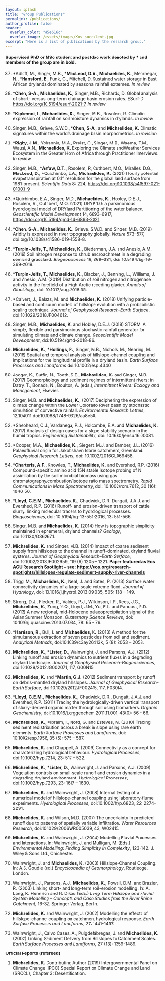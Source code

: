 ```yaml
---
layout: splash
title: "Group Publications"
permalink: /publications/
author_profile: false
header:
  overlay_color: "#5e616c"
  overlay_image: /assets/images/Kos_succulent.jpg
excerpt: "Here is a list of publications by the research group."
---
```


#### Supervised PhD or MSc student and postdoc work denoted by * and members of the group are in bold. 


37.	*Adloff, M., Singer, M.B., ***MacLeod, D.A.**, **Michaelides, K.**, Mehrnegar, N., ***Hansford, E.**, Funk, C., Mitchell, D.  Sustained water storage in East African drylands dominated by seasonal rainfall extremes. _In review_

36.	***Chen, S-A.**, **Michaelides, K.**, Singer, M.B., Richards, D. Global analysis of short- versus long-term drainage basin erosion rates. ESurf-D https://doi.org/10.5194/esurf-2021-7 _In review_

35.	***Kipkemoi, I.**, **Michaelides, K.**, Singer, M.B., Rosolem, R. Climatic expression of rainfall on soil moisture dynamics in drylands. _In review_

34.	Singer, M.B., Grieve, S.W.D., ***Chen, S-A.**, and **Michaelides, K.** Climatic signatures within the world’s drainage basin morphometrics. _In revision_

33. ***Rigby, J.M.**, Yohannis, M.A., Preist, C., Singer, M.B., Waema, T.M., Wausi, A.N., **Michaelides, K.** Exploring the Climate andWeather Services Ecosystem in the Greater Horn of Africa through Practitioner Interviews. _In review_

32. Singer, M.B., ***Asfaw, D.T.**, Rosolem, R, Cuthbert, M.O., Miralles, D.G., **MacLeod, D.**, *Quichimbo, E.A., **Michaelides, K.** (2021) Hourly potential evapotranspiration at 0.1° resolution for the global land surface from 1981-present. _Scientific Data_ 8: 224, https://doi.org/10.1038/s41597-021-01003-9  

31. *Quichimbo, E.A., Singer, M.D., **Michaelides, K.**, Hobley, D.E.J., Rosolem, R., Cuthbert, M.O. (2021) DRYP 1.0: a parsimonious hydrological model of DRYland Partitioning of the water balance. _Geoscientific Model Development_ 14, 6893–6917, https://doi.org/10.5194/gmd-14-6893-2021

30.	***Chen, S-A.**, **Michaelides, K.**, Grieve, S.W.D. and Singer, M.B. (2019) Aridity is expressed in river topography globally. _Nature_ 573–577, doi.org/10.1038/s41586-019-1558-8. 

29.	***Turpin-Jelfs, T.**, **Michaelides, K.**, Biederman, J.A. and Anesio, A.M. (2019) Soil nitrogen response to shrub encroachment in a degrading semiarid grassland. _Biogeosciences_ 16, 369–381, doi: 10.5194/bg-16-369-2019. 

28.	***Turpin-Jelfs, T.**, **Michaelides, K.**, Blacker, J., Benning, L., Williams, J. and Anesio, A.M. (2019) Distribution of soil nitrogen and nitrogenase activity in the forefield of a High Arctic receding glacier. _Annals of Glaciology_, doi: 10.1017/aog.2018.35. 

27.	*Calvert, J., Balazs, M. and **Michaelides, K.** (2018) Unifying particle-based and continuum models of hillslope evolution with a probabilistic scaling technique. _Journal of Geophysical Research–Earth Surface_. doi:10.1029/2018JF004612.

26.	Singer, M.B., **Michaelides, K.** and Hobley, D.E.J. (2018) STORM: A simple, flexible and parsimonious stochastic rainfall generator for simulating climate and climate change. _Geoscientific Model Development_, doi:10.5194/gmd-2018-86.

25.	**Michaelides, K.**, ***Hollings, R.**, Singer, M.B., Nichols, M., Nearing, M. (2018) Spatial and temporal analysis of hillslope-channel coupling and implications for the longitudinal profile in a dryland basin. _Earth Surface Processes and Landforms_ doi:10.1002/esp.4340 

24.	Jaeger, K., Sutfin, N., Tooth, S.E., **Michaelides, K.** and Singer, M.B. (2017) Geomorphology and sediment regimes of intermittent rivers; in Datry, T., Bonada, N., Boulton, A. (eds.), _Intermittent Rivers: Ecology and Management_, Elsevier.

23.	Singer, M.B. and **Michaelides, K.**, (2017) Deciphering the expression of climate change within the Lower Colorado River basin by stochastic simulation of convective rainfall. _Environmental Research Letters_, 12,104011 doi:10.1088/1748-9326/aa8e50.  

22.	*Shepheard, C.J., Vardanega, P.J., Holcombe, E.A. and **Michaelides, K.** (2017) Analysis of design cases for a slope stability scenario in the humid tropics. _Engineering Sustainability_, doi: 10.1680/jensu.16.00081. 

21.	*Cooper, M.A., **Michaelides, K.**, Siegert, M.J. and Bamber, J.L. (2016) Palaeofluvial origin for Jakobshavn Isbræ catchment, Greenland. _Geophysical Research Letters_, doi: 10.1002/2016GL069458. 

20.	***Charteris, A.F.**, Knowles, T., **Michaelides, K.** and Evershed, R.P. (2016) Compound-specific amino acid 15N stable isotope probing of N assimilation by the soil microbial biomass using gas chromatography/combustion/isotope ratio mass spectrometry. _Rapid Communications in Mass Spectrometry_, doi: 10.1002/rcm.7612, 30 (16): 1846-56.

19.	***Lloyd, C.E.M.**, **Michaelides, K.**, Chadwick, D.R. Dungait, J.A.J. and Evershed, R.P. (2016) Runoff- and erosion-driven transport of cattle slurry: linking molecular tracers to hydrological processes. _Biogeosciences_, doi: 10.5194/bg-13-551-2016, 13: 551-566.

18.	Singer, M.B. and **Michaelides, K.** (2014) How is topographic simplicity maintained in ephemeral, dryland channels? _Geology_, doi:10.1130/G36267.1.

17.	**Michaelides, K.** and Singer, M.B. (2014) Impact of coarse sediment supply from hillslopes to the channel in runoff-dominated, dryland fluvial systems. _Journal of Geophysical Research–Earth Surface_, doi:10.1002/2013JF002959, 119 (6) 1205 – 1221. 
**Paper featured as Eos AGU Research Spotlight – see: 
https://eos.org/research-spotlights/hillslopes-regulate-sediment-supply-river-channels**

16.	Trigg, M., **Michaelides, K.**, Neal, J. and Bates, P. (2013) Surface water connectivity dynamics of a large-scale extreme flood. _Journal of Hydrology_, doi: 10.1016/j.jhydrol.2013.09.035, 505: 138 – 149.

15.	Strong, D.J., Flecker, R., Valdes, P.J., Wilkinson, I.P., Rees, J.G., **Michaelides, K.**, Zong, Y.Q., Lloyd, J.M., Yu, F.L. and Pancost, R.D. (2013) A new regional, mid-Holocene palaeoprecipitation signal of the Asian Summer Monsoon. _Quaternary Science Reviews_, doi: 10.1016/j.quascirev.2013.07.034, 78: 65 – 76. 

14.	***Harrison, R.**, Bull, I. and **Michaelides, K.** (2013) A method for the simultaneous extraction of seven pesticides from soil and sediment. _Analytical Methods_, doi:10.1039/c3ay26413k, 5 (8): 2053 – 2058.

13.	**Michaelides, K.**, ***Lister, D.**, Wainwright, J. and Parsons, A.J. (2012) Linking runoff and erosion dynamics to nutrient fluxes in a degrading dryland landscape. _Journal of Geophysical Research-Biogeosciences_, doi:10.1029/2012JG002071, 117, G00N15.

12.	**Michaelides, K.** and ***Martin, G.J.** (2012) Sediment transport by runoff on debris-mantled dryland hillslopes. _Journal of Geophysical Research-Earth Surface_, doi:10.1029/2012JF002415, 117, F03014. 

11.	***Lloyd, C.E.M.**, **Michaelides, K.**, Chadwick, D.R., Dungait, J.A.J. and Evershed, R.P. (2011) Tracing the hydrologically-driven vertical transport of slurry-derived organic matter through soil using biomarkers. _Organic Geochemistry_, doi:10.1016/j.orggeochem.2011.11.001, 43(0): 56 – 66. 

10.	**Michaelides, K.**, *Ibraim, I., Nord, G. and Esteves, M. (2010) Tracing sediment redistribution across a break in slope using rare earth elements. _Earth Surface Processes and Landforms_, doi: 10.1002/esp.1956, 35 (5): 575 – 587. 

9.	**Michaelides, K.** and Chappell, A. (2009) Connectivity as a concept for characterizing hydrological behaviour. _Hydrological Processes_, doi:10.1002/hyp.7214, 23: 517 – 522.

8.	**Michaelides, K.**, ***Lister, D.**, Wainwright, J. and Parsons, A.J. (2009) Vegetation controls on small-scale runoff and erosion dynamics in a degrading dryland environment. _Hydrological Processes_, doi:10.1002/hyp.7293, 23: 1617 – 1630. 

7.	**Michaelides, K.** and Wainwright, J. (2008) Internal testing of a numerical model of hillslope-channel coupling using laboratory-flume experiments. _Hydrological Processes_, doi:10.1002/hyp.6823, 22: 2274–2291. 

6.	**Michaelides, K.** and Wilson, M.D. (2007) The uncertainty in predicted runoff due to patterns of spatially variable infiltration. _Water Resources Research_, doi:10.1029/2006WR005039, 43, W02415.

5.	**Michaelides, K.** and Wainwright, J. (2004) Modelling Fluvial Processes and Interactions. In: Wainwright, J. and Mulligan, M. (Eds.) _Environmental Modelling: Finding Simplicity in Complexity_, 123-142. J. Wiley & Sons Ltd., Chichester. 

4.	Wainwright, J. and **Michaelides, K.** (2003) Hillslope-Channel Coupling. In: A.S. Goudie (ed.) _Encyclopaedia of Geomorphology_, Routledge, London.

3.	Wainwright, J., Parsons, A.J., **Michaelides, K.**, Powell, D.M. and Brazier, R. (2003) Linking short- and long-term soil-erosion modelling. In: A. Lang, K. Hennrich and R. Dikau (Eds.) _Long Term Hillslope and Fluvial System Modelling – Concepts and Case Studies from the River Rhine Catchment_, 16-32. Springer Verlag, Berlin.
	
2.	**Michaelides, K.** and Wainwright, J. (2002) Modelling the effects of hillslope-channel coupling on catchment hydrological response. _Earth Surface Processes and Landforms_, 27: 1441-1457.

1.	Wainwright, J., Calvo Cases, A., Puigdefábregas, J. and **Michaelides, K.** (2002) Linking Sediment Delivery from Hillslopes to Catchment Scales. _Earth Surface Processes and Landforms_, 27 (13): 1359-1489. 


**Official Reports (refereed)**

1.	**Michaelides, K.** Contributing Author (2019) Intergovernmental Panel on Climate Change (IPCC) Special Report on Climate Change and Land (SRCCL), Chapter 3: Desertification.
 







